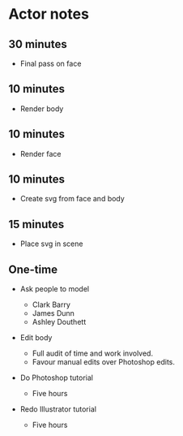 # Actor notes

## 30 minutes
* Final pass on face

## 10 minutes
* Render body

## 10 minutes
* Render face

## 10 minutes
* Create svg from face and body

## 15 minutes
* Place svg in scene

## One-time

* Ask people to model
    * Clark Barry
    * James Dunn
    * Ashley Douthett

* Edit body
    * Full audit of time and work involved.
    * Favour manual edits over Photoshop edits.

* Do Photoshop tutorial
    * Five hours

* Redo Illustrator tutorial
    * Five hours